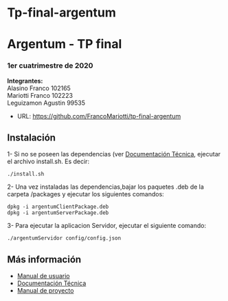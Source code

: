 # Tp-final-argentum

# Argentum - TP final
### 1er cuatrimestre de 2020

**Integrantes:** \
    Alasino Franco 102165\
    Mariotti Franco 102223\
    Leguizamon Agustin 99535

    
* URL: https://github.com/FrancoMariotti/tp-final-argentum      

## Instalación

1- Si no se poseen las dependencias (ver [Documentación Técnica](https://github.com/FrancoMariotti/tp-final-argentum/blob/master/Documentos/Documentacion%20Tecnica.pdf), ejecutar el archivo
install.sh.​ Es decir: 
```
./install.sh
```
2- Una​ ​vez​ ​instaladas​ ​las​ ​dependencias,​bajar los paquetes .deb de la carpeta /packages y ejecutar los siguientes comandos:
```
dpkg -i argentumClientPackage.deb
dpkg -i argentumServerPackage.deb
```
3- Para ejecutar la aplicacion Servidor, ejecutar el siguiente comando:
```
./argentumServidor config/config.json
```





## Más información
- [Manual de usuario](https://github.com/FrancoMariotti/tp-final-argentum/tree/master/Documentos)
- [Documentación Técnica](https://github.com/FrancoMariotti/tp-final-argentum/blob/master/Documentos/Documentacion%20Tecnica.pdf)
- [Manual de proyecto](https://github.com/FrancoMariotti/tp-final-argentum/blob/master/Documentos/Manual%20de%20Proyecto.pdf)

